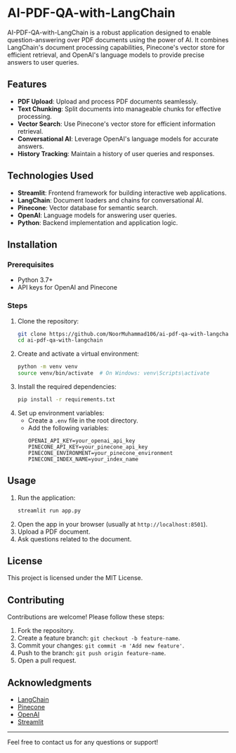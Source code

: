 
# AI-PDF-QA-with-LangChain

AI-PDF-QA-with-LangChain is a robust application designed to enable question-answering over PDF documents using the power of AI. It combines LangChain's document processing capabilities, Pinecone's vector store for efficient retrieval, and OpenAI's language models to provide precise answers to user queries.

## Features
- **PDF Upload**: Upload and process PDF documents seamlessly.
- **Text Chunking**: Split documents into manageable chunks for effective processing.
- **Vector Search**: Use Pinecone's vector store for efficient information retrieval.
- **Conversational AI**: Leverage OpenAI's language models for accurate answers.
- **History Tracking**: Maintain a history of user queries and responses.

## Technologies Used
- **Streamlit**: Frontend framework for building interactive web applications.
- **LangChain**: Document loaders and chains for conversational AI.
- **Pinecone**: Vector database for semantic search.
- **OpenAI**: Language models for answering user queries.
- **Python**: Backend implementation and application logic.

## Installation

### Prerequisites
- Python 3.7+
- API keys for OpenAI and Pinecone

### Steps
1. Clone the repository:
   ```bash
   git clone https://github.com/NoorMuhammad106/ai-pdf-qa-with-langchain.git
   cd ai-pdf-qa-with-langchain
   ```
2. Create and activate a virtual environment:
   ```bash
   python -m venv venv
   source venv/bin/activate  # On Windows: venv\Scripts\activate
   ```
3. Install the required dependencies:
   ```bash
   pip install -r requirements.txt
   ```
4. Set up environment variables:
   - Create a `.env` file in the root directory.
   - Add the following variables:
     ```env
     OPENAI_API_KEY=your_openai_api_key
     PINECONE_API_KEY=your_pinecone_api_key
     PINECONE_ENVIRONMENT=your_pinecone_environment
     PINECONE_INDEX_NAME=your_index_name
     ```

## Usage
1. Run the application:
   ```bash
   streamlit run app.py
   ```
2. Open the app in your browser (usually at `http://localhost:8501`).
3. Upload a PDF document.
4. Ask questions related to the document.



## License
This project is licensed under the MIT License. 

## Contributing
Contributions are welcome! Please follow these steps:
1. Fork the repository.
2. Create a feature branch: `git checkout -b feature-name`.
3. Commit your changes: `git commit -m 'Add new feature'`.
4. Push to the branch: `git push origin feature-name`.
5. Open a pull request.

## Acknowledgments
- [LangChain](https://www.langchain.com/)
- [Pinecone](https://www.pinecone.io/)
- [OpenAI](https://openai.com/)
- [Streamlit](https://streamlit.io/)

---

Feel free to contact us for any questions or support!
